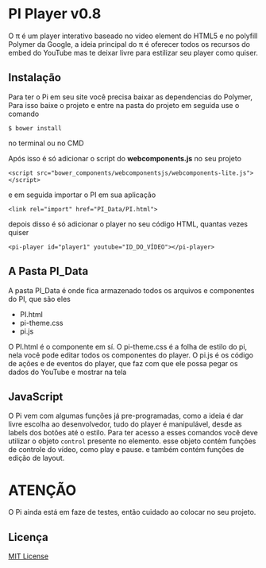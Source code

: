 # PI Player v0.8 #

O π é um player interativo baseado no video element do HTML5 e no polyfill Polymer da Google, a ideia principal do π é oferecer todos os recursos do embed do YouTube mas te deixar livre para estilizar seu player como quiser.

## Instalação ##
Para ter o Pi em seu site você precisa baixar as dependencias do Polymer, Para isso baixe o projeto e entre na pasta do projeto
em seguida use o comando

``` $ bower install ```

no terminal ou no CMD

Após isso é só adicionar o script do **webcomponents.js** no seu projeto

``` <script src="bower_components/webcomponentsjs/webcomponents-lite.js"></script> ```

e em seguida importar o PI em sua aplicação

``` <link rel="import" href="PI_Data/PI.html"> ```

depois disso é só adicionar o player no seu código HTML, quantas vezes quiser

``` <pi-player id="player1" youtube="ID_DO_VÍDEO"></pi-player> ```

## A Pasta PI_Data ##
A pasta PI_Data é onde fica armazenado todos os arquivos e componentes do PI,
que são eles
- PI.html
- pi-theme.css
- pi.js

O PI.html é o componente em sí.
O pi-theme.css é a folha de estilo do pi, nela você pode editar todos os componentes do player.
O pi.js é os código de ações e de eventos do player, que faz com que ele possa pegar os dados do YouTube e mostrar na tela

## JavaScript ##
O Pi vem com algumas funções já pre-programadas, como a ideia é dar livre escolha ao desenvolvedor, tudo do player é manipulável, desde as labels dos botões até o estilo.
Para ter acesso a esses comandos você deve utilizar o objeto ``` control ``` presente no elemento.
esse objeto contém funções de controle do vídeo, como play e pause. e também contém funções de edição de layout.


# ATENÇÃO #

O Pi ainda está em faze de testes, então cuidado ao colocar no seu projeto.

## Licença
[MIT License](http://opensource.org/licenses/MIT)